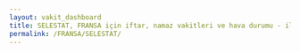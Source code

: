 ```yaml
---
layout: vakit_dashboard
title: SELESTAT, FRANSA için iftar, namaz vakitleri ve hava durumu - ilçe/eyalet seç
permalink: /FRANSA/SELESTAT/
---
```


<script type="text/javascript">
  var GLOBAL_COUNTRY = 'FRANSA';
  var GLOBAL_CITY = 'SELESTAT';
  var GLOBAL_STATE = '';
  var lat = 72;
  var lon = 21;
</script>
